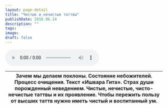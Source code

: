 ```yaml
---
layout: page-detail
title: "Чистые и нечистые таттвы"
publishDate: 2018.06.14
description: ""
tags:
image:
draft: false
---
```


<audio title="2018.06.14 - Чистые и нечистые таттвы.mp3" src="https://filer-api.advayta.org/v1.0/public/files/75437" controls=""></audio>

| Зачем мы делаем поклоны. Состояние небожителей. Процесс очищения. Текст «Ишвара Гита». Страх души порожденный неведением. Чистые, нечистые, чисто-нечистые таттвы и их проявление. Чтобы пережить пользу от высших таттв нужно иметь чистый и воспитанный ум. |
| ------------------------------------------------------------------------------------------------------------------------------------------------------------------------------------------------------------------------------------------------------------- |

  

